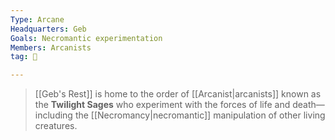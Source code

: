 ```yaml
---
Type: Arcane
Headquarters: Geb
Goals: Necromantic experimentation
Members: Arcanists
tag: 👥

---
```


> [[Geb's Rest]] is home to the order of [[Arcanist|arcanists]] known as the **Twilight Sages** who experiment with the forces of life and death—including the [[Necromancy|necromantic]] manipulation of other living creatures.







